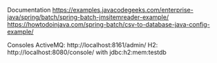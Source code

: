 Documentation
https://examples.javacodegeeks.com/enterprise-java/spring/batch/spring-batch-jmsitemreader-example/
https://howtodoinjava.com/spring-batch/csv-to-database-java-config-example/

Consoles
ActiveMQ: http://localhost:8161/admin/
H2: http://localhost:8080/console/ with jdbc:h2:mem:testdb
